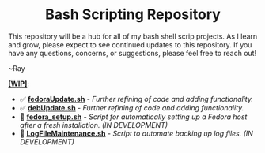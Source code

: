 <h1 align="center"><b>Bash Scripting Repository</b></h1>

This repository will be a hub for all of my bash shell scrip projects. As I learn and grow, please expect to see continued updates to this repository. If you have any questions, concerns, or suggestions, please feel free to reach out!

~Ray

<b><u>[WIP]</u></b>:
  + ✅  <b><u>fedoraUpdate.sh</u></b> - <i>Further refining of code and adding functionality.</i>
  + ✅  <b><u>debUpdate.sh</u></b> - <i>Further refining of code and adding functionality.</i>
  + 🚧  <b><u>fedora_setup.sh</u></b> - <i>Script for automatically setting up a Fedora host after a fresh installation. (IN DEVELOPMENT)</i>
  + 🚧  <b><u>LogFileMaintenance.sh</u></b> - <i>Script to automate backing up log files. (IN DEVELOPMENT)</i>

